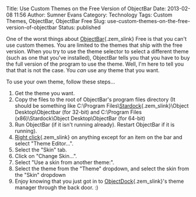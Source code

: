 Title: Use Custom Themes on the Free Version of ObjectBar
Date: 2013-02-08 11:56
Author: Sumner Evans
Category: Technology
Tags: Custom Themes, ObjectBar, ObjectBar Free
Slug: use-custom-themes-on-the-free-version-of-objectbar
Status: published

One of the worst things about
[ObjectBar](http://en.wikipedia.org/wiki/Object_Desktop "Object Desktop"){.zem_slink}
Free is that you can't use custom themes. You are limited to the themes
that ship with the free version. When you try to use the theme selector
to select a different theme (such as one that you've installed),
ObjectBar tells you that you have to buy the full version of the program
to use the theme. Well, I'm here to tell you that that is not the case.
You *can* use any theme that you want.<!--more-->

To use your own theme, follow these steps...

1.  Get the theme you want.
2.  Copy the files to the root of ObjectBar's program files directory
    (It should be something like C:\\Program
    Files\\[Stardock](http://www.stardock.com/ "Stardock"){.zem_slink}\\Object
    Desktop\\Objectbar (for 32-bit) and C:\\Program Files
    (x86)\\Stardock\\Object Desktop\\ObjectBar (for 64-bit)
3.  Run ObjectBar (if it isn't running already). Restart ObjectBar if it
    is running).
4.  [Right
    click](http://en.wikipedia.org/wiki/Context_menu "Context menu"){.zem_slink}
    on anything except for an item on the bar and select "Theme
    Editor...".
5.  Select the "Skin" tab.
6.  Click on "Change Skin...".
7.  Select "Use a skin from another theme:".
8.  Select the theme from the "Theme" dropdown, and select the skin from
    the "Skin" dropdown
9.  Enjoy knowing that you just got in to
    [ObjectDock](http://en.wikipedia.org/wiki/ObjectDock "ObjectDock"){.zem_slink}'s
    theme manager through the back door. :)

